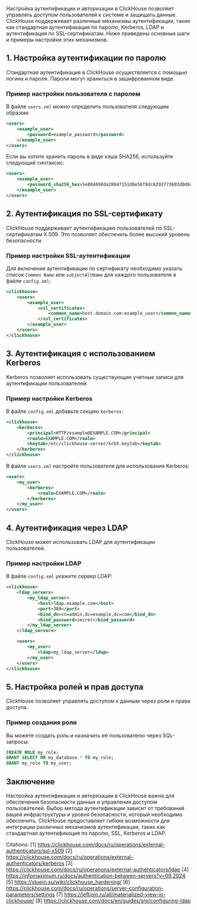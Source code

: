 Настройка аутентификации и авторизации в ClickHouse позволяет управлять доступом пользователей к системе и защищать данные. ClickHouse поддерживает различные механизмы аутентификации, такие как стандартная аутентификация по паролю, Kerberos, LDAP и аутентификация по SSL-сертификатам. Ниже приведены основные шаги и примеры настройки этих механизмов.

## 1. Настройка аутентификации по паролю

Стандартная аутентификация в ClickHouse осуществляется с помощью логина и пароля. Пароли могут храниться в зашифрованном виде.

### Пример настройки пользователя с паролем

В файле `users.xml` можно определить пользователя следующим образом:

```xml
<users>
    <example_user>
        <password>example_password</password>
    </example_user>
</users>
```

Если вы хотите хранить пароль в виде хэша SHA256, используйте следующий синтаксис:

```xml
<users>
    <example_user>
        <password_sha256_hex>5e884898da28047151d0e56f8dc6292773603d0d6aabbdd62a11ef721d1542d8</password_sha256_hex>
    </example_user>
</users>
```

## 2. Аутентификация по SSL-сертификату

ClickHouse поддерживает аутентификацию пользователей по SSL-сертификатам X.509. Это позволяет обеспечить более высокий уровень безопасности.

### Пример настройки SSL-аутентификации

Для включения аутентификации по сертификату необходимо указать список `Common Name` или `subjectAltName` для каждого пользователя в файле `config.xml`:

```xml
<clickhouse>
    <users>
        <example_user>
            <ssl_certificates>
                <common_name>host.domain.com:example_user</common_name>
            </ssl_certificates>
        </example_user>
    </users>
</clickhouse>
```

## 3. Аутентификация с использованием Kerberos

Kerberos позволяет использовать существующие учетные записи для аутентификации пользователей.

### Пример настройки Kerberos

В файле `config.xml` добавьте секцию `kerberos`:

```xml
<clickhouse>
    <kerberos>
        <principal>HTTP/example@EXAMPLE.COM</principal>
        <realm>EXAMPLE.COM</realm>
        <keytab>/etc/clickhouse-server/krb5.keytab</keytab>
    </kerberos>
</clickhouse>
```

В файле `users.xml` настройте пользователя для использования Kerberos:

```xml
<users>
    <my_user>
        <kerberos>
            <realm>EXAMPLE.COM</realm>
        </kerberos>
    </my_user>
</users>
```

## 4. Аутентификация через LDAP

ClickHouse может использовать LDAP для аутентификации пользователей.

### Пример настройки LDAP

В файле `config.xml` укажите сервер LDAP:

```xml
<clickhouse>
    <ldap_servers>
        <my_ldap_server>
            <host>ldap.example.com</host>
            <port>389</port>
            <bind_dn>cn=admin,dc=example,dc=com</bind_dn>
            <bind_password>secret</bind_password>
        </my_ldap_server>
    </ldap_servers>

    <users>
        <my_user>
            <ldap>my_ldap_server</ldap>
        </my_user>
    </users>
</clickhouse>
```

## 5. Настройка ролей и прав доступа

ClickHouse позволяет управлять доступом к данным через роли и права доступа.

### Пример создания роли

Вы можете создать роль и назначить её пользователю через SQL-запросы:

```sql
CREATE ROLE my_role;
GRANT SELECT ON my_database.* TO my_role;
GRANT my_role TO my_user;
```

## Заключение

Настройка аутентификации и авторизации в ClickHouse важна для обеспечения безопасности данных и управления доступом пользователей. Выбор метода аутентификации зависит от требований вашей инфраструктуры и уровня безопасности, который необходимо обеспечить. ClickHouse предоставляет гибкие возможности для интеграции различных механизмов аутентификации, таких как стандартная аутентификация по паролю, SSL, Kerberos и LDAP.

Citations:
[1] https://clickhouse.com/docs/ru/operations/external-authenticators/ssl-x509
[2] https://clickhouse.com/docs/ru/operations/external-authenticators/kerberos
[3] https://clickhouse.com/docs/ru/operations/external-authenticators/ldap
[4] https://infomaximum.ru/docs/authentication-between-servers?v=09.2024
[5] https://stupin.su/wiki/clickhouse_hardening/
[6] https://clickhouse.com/docs/ru/operations/server-configuration-parameters/settings
[7] https://leftjoin.ru/all/materialized-view-in-clickhouse/
[8] https://clickhouse.com/docs/en/guides/sre/configuring-ldap